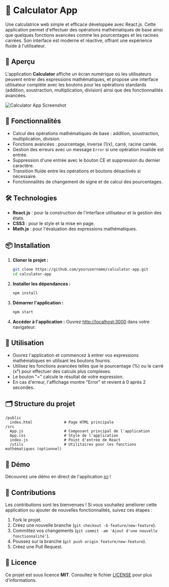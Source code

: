 # 🧮 Calculator App

Une calculatrice web simple et efficace développée avec React.js. Cette application permet d'effectuer des opérations mathématiques de base ainsi que quelques fonctions avancées comme les pourcentages et les racines carrées. Son interface est moderne et réactive, offrant une expérience fluide à l'utilisateur.

## 🎨 Aperçu

L'application **Calculator** affiche un écran numérique où les utilisateurs peuvent entrer des expressions mathématiques, et propose une interface utilisateur complète avec les boutons pour les opérations standards (addition, soustraction, multiplication, division) ainsi que des fonctionnalités avancées.

![Calculator App Screenshot](https://your-screenshot-url.com)

## 🚀 Fonctionnalités

- Calcul des opérations mathématiques de base : addition, soustraction, multiplication, division.
- Fonctions avancées : pourcentage, inverse (1/x), carré, racine carrée.
- Gestion des erreurs avec un message `Error` si une opération invalide est entrée.
- Suppression d'une entrée avec le bouton CE et suppression du dernier caractère.
- Transition fluide entre les opérations et boutons désactivés si nécessaire.
- Fonctionnalités de changement de signe et de calcul des pourcentages.
  
## 🛠️ Technologies

- **React.js** : pour la construction de l'interface utilisateur et la gestion des états.
- **CSS3** : pour le style et la mise en page.
- **Math.js** : pour l'évaluation des expressions mathématiques.

## 📦 Installation

1. **Cloner le projet :**

   ```bash
   git clone https://github.com/yourusername/calculator-app.git
   cd calculator-app
   ```

2. **Installer les dépendances :**

   ```bash
   npm install
   ```

3. **Démarrer l'application :**

   ```bash
   npm start
   ```

4. **Accéder à l'application :**
   Ouvrez [http://localhost:3000](http://localhost:3000) dans votre navigateur.

## 📖 Utilisation

- Ouvrez l'application et commencez à entrer vos expressions mathématiques en utilisant les boutons fournis.
- Utilisez les fonctions avancées telles que le pourcentage (%) ou le carré (x²) pour effectuer des calculs plus complexes.
- Le bouton "=" calcule le résultat de votre expression.
- En cas d'erreur, l'affichage montre "Error" et revient à 0 après 2 secondes.

## 🗂 Structure du projet

```
/public
  index.html              # Page HTML principale
/src
  App.js                  # Composant principal de l'application
  App.css                 # Style de l'application
  index.js                # Point d'entrée de React
  /utils                  # Utilitaires pour les fonctions mathématiques (optionnel)
```

## 🎥 Démo

Découvrez une démo en direct de l'application [ici](https://your-demo-url.com) !

## 🤝 Contributions

Les contributions sont les bienvenues ! Si vous souhaitez améliorer cette application ou ajouter de nouvelles fonctionnalités, suivez ces étapes :

1. Fork le projet.
2. Créez une nouvelle branche (`git checkout -b feature/new-feature`).
3. Committez vos changements (`git commit -am 'Ajout d'une nouvelle fonctionnalité'`).
4. Poussez sur la branche (`git push origin feature/new-feature`).
5. Créez une Pull Request.

## 📄 Licence

Ce projet est sous licence **MIT**. Consultez le fichier [LICENSE](./LICENSE) pour plus d'informations.
